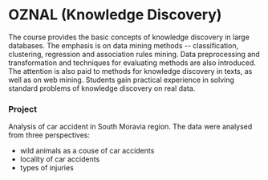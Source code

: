 # OZNAL (Knowledge Discovery)
The course provides the basic concepts of knowledge discovery in large databases. The emphasis is on data mining methods -- classification, clustering, regression and association rules mining. Data preprocessing and transformation and techniques for evaluating methods are also introduced. The attention is also paid to methods for knowledge discovery in texts, as well as on web mining. Students gain practical experience in solving standard problems of knowledge discovery on real data.

### Project
Analysis of car accident in South Moravia region. The data were analysed from three perspectives:

* wild animals as a couse of car accidents
* locality of car accidents
* types of injuries 
